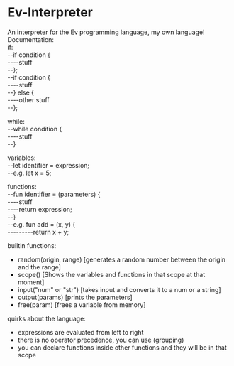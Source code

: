 # Ev-Interpreter
An interpreter for the Ev programming language, my own language!
Documentation:<br/>
if:<br/>
--if condition {<br/>
----stuff<br/>
--};<br/>
--if condition {<br/>
----stuff<br/>
--} else {<br/>
----other stuff<br/>
--};<br/>
  
while:<br/>
--while condition {<br/>
----stuff<br/>
--}<br/>

variables:<br/>
--let identifier = expression;<br/>
--e.g. let x = 5;<br/>
 
functions:<br/>
--fun identifier = (parameters) {<br/>
----stuff<br/>
----return expression;<br/>
--}<br/>
--e.g. fun add = (x, y) {<br/>
---------return x + y;<br/>

builtin functions:
  - random(origin, range) [generates a random number between the origin and the range]
  - scope() [Shows the variables and functions in that scope at that moment]
  - input("num" or "str") [takes input and converts it to a num or a string]
  - output(params) [prints the parameters]
  - free(param) [frees a variable from memory]
  
quirks about the language:
  - expressions are evaluated from left to right 
  - there is no operator precedence, you can use (grouping)
  - you can declare functions inside other functions and they will be in that scope
